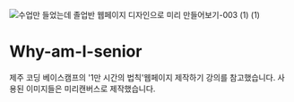 ![수업만 들었는데 졸업반 웹페이지 디자인으로 미리 만들어보기-003 (1) (1)](https://user-images.githubusercontent.com/67950316/125795651-201e1fc3-0b34-4398-a9b2-e66d8d630688.png)


# Why-am-I-senior

제주 코딩 베이스캠프의 '1만 시간의 법칙'웹페이지 제작하기 강의를 참고했습니다.
사용된 이미지들은 미리캔버스로 제작했습니다.
